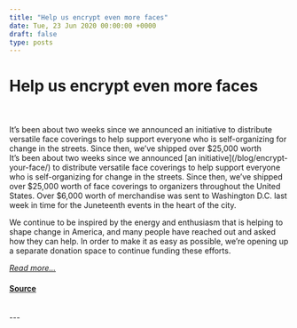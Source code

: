 ```yaml
---
title: "Help us encrypt even more faces"
date: Tue, 23 Jun 2020 00:00:00 +0000
draft: false
type: posts
---
```

# Help us encrypt even more faces

<br/>

<br/>
 It’s been about two weeks since we announced an initiative to distribute versatile face coverings to help support everyone who is self-organizing for change in the streets. Since then, we’ve shipped over $25,000 worth
<br/>
It’s been about two weeks since we announced [an initiative](/blog/encrypt-your-face/) to distribute versatile face coverings to help support everyone who is self-organizing for change in the streets. Since then, we’ve shipped over $25,000 worth of face coverings to organizers throughout the United States. Over $6,000 worth of merchandise was sent to Washington D.C. last week in time for the Juneteenth events in the heart of the city.

We continue to be inspired by the energy and enthusiasm that is helping to shape change in America, and many people have reached out and asked how they can help. In order to make it as easy as possible, we’re opening up a separate donation space to continue funding these efforts.

[_Read more..._](https://signal.org/blog/encrypt-more-faces/)

#### [Source](https://signal.org/blog/encrypt-more-faces/)

<br/>
---
